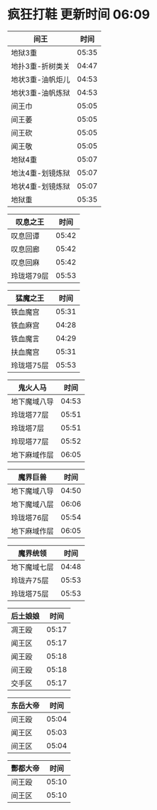 # 疯狂打鞋 更新时间 06:09

| 间王   | 时间    |
|--------|-------|
| 地狱3重 | 05:35 |
| 地扑3重-折树类关 | 04:47 |
| 地状3重-油帆炬儿 | 04:53 |
| 地状3重-油帆炼狱 | 04:53 |
| 间王巾 | 05:05 |
| 间王萎 | 05:05 |
| 间王砍 | 05:05 |
| 闻王敬 | 05:05 |
| 地狱4重 | 05:07 |
| 地汰4重-划镜炼狱 | 05:07 |
| 地状4重-划镜炼狱 | 05:07 |
| 地狱重 | 05:35 |

| 叹息之王   | 时间    |
|--------|-------|
| 叹息回谭 | 05:42 |
| 叹息回廊 | 05:42 |
| 叹息回麻 | 05:42 |
| 玲珑塔79层 | 05:53 |

| 猛魔之王   | 时间    |
|--------|-------|
| 铁血魔宫 | 05:31 |
| 铁血麻宫 | 04:28 |
| 铁血魔言 | 04:29 |
| 扶血魔宫 | 05:31 |
| 玲珑塔75层 | 05:53 |

| 鬼火人马   | 时间    |
|--------|-------|
| 地下魔域八导 | 04:53 |
| 玲珑塔77层 | 05:51 |
| 玲珑塔7层 | 05:51 |
| 玲现塔77层 | 05:52 |
| 地下麻域作层 | 06:05 |

| 魔界巨兽   | 时间    |
|--------|-------|
| 地下魔域八导 | 04:50 |
| 地下魔域八层 | 06:06 |
| 玲珑塔76层 | 05:54 |
| 地下麻域作层 | 06:05 |

| 魔界统领   | 时间    |
|--------|-------|
| 地下魔域七层 | 04:48 |
| 玲珑卉75层 | 05:53 |
| 玲珑塔75层 | 05:53 |

| 后土娘娘   | 时间    |
|--------|-------|
| 凋王殴 | 05:17 |
| 闻王区 | 05:17 |
| 闻王殴 | 05:18 |
| 间王殴 | 05:18 |
| 交手区 | 05:17 |

| 东岳大帝   | 时间    |
|--------|-------|
| 间王殴 | 05:04 |
| 闻王区 | 05:03 |
| 间王区 | 05:04 |

| 酆都大帝   | 时间    |
|--------|-------|
| 间王殴 | 05:10 |
| 间王区 | 05:10 |